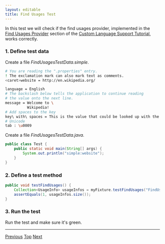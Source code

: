 ```yaml
---
layout: editable
title: Find Usages Test
---
```


<!--
INITIAL_SOURCE https://confluence.jetbrains.com/display/IntelliJIDEA/Find+Usages+Test
-->



In this test we will check if the find usages provider, implemented in the
[Find Usages Provider](find_usages_provider.html)
section of the
[Custom Language Support Tutorial](cls_tutorial.html),
works correctly.

### 1. Define test data

Create a file *FindUsagesTestData.simple*.

```bash
# You are reading the ".properties" entry.
! The exclamation mark can also mark text as comments.
<caret>website = http://en.wikipedia.org/

language = English
# The backslash below tells the application to continue reading
# the value onto the next line.
message = Welcome to \
          Wikipedia!
# Add spaces to the key
key\ with\ spaces = This is the value that could be looked up with the key "key with spaces".
# Unicode
tab : \u0009
```

Create a file *FindUsagesTestData.java*.

```java
public class Test {
    public static void main(String[] args) {
        System.out.println("simple:website");
    }
}
```

### 2. Define a test method

```java
public void testFindUsages() {
    Collection<UsageInfo> usageInfos = myFixture.testFindUsages("FindUsagesTestData.simple", "FindUsagesTestData.java");
    assertEquals(1, usageInfos.size());
}
```

### 3. Run the test

Run the test and make sure it's green.

-----

[Previous](folding_test.html) [Top](writing_tests_for_plugins.html) [Next](commenter_test.html)

